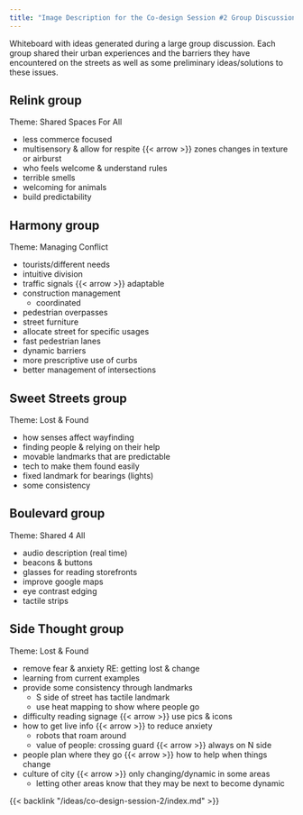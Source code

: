 ```yaml
---
title: "Image Description for the Co-design Session #2 Group Discussion Whiteboard"
---
```


Whiteboard with ideas generated during a large group discussion. Each group shared their urban experiences and the barriers they have encountered on the streets as well as some preliminary ideas/solutions to these issues.

## Relink group

Theme: Shared Spaces For All

- less commerce focused
- multisensory & allow for respite {{< arrow >}} zones changes in texture or airburst
- who feels welcome & understand rules
- terrible smells
- welcoming for animals
- build predictability

## Harmony group

Theme: Managing Conflict

- tourists/different needs
- intuitive division
- traffic signals {{< arrow >}} adaptable
- construction management
    - coordinated
- pedestrian overpasses
- street furniture
- allocate street for specific usages
- fast pedestrian lanes
- dynamic barriers
- more prescriptive use of curbs
- better management of intersections

## Sweet Streets group

Theme: Lost & Found

- how senses affect wayfinding
- finding people & relying on their help
- movable landmarks that are predictable
- tech to make them found easily
- fixed landmark for bearings (lights)
- some consistency

## Boulevard group

Theme: Shared 4 All

- audio description (real time)
- beacons & buttons
- glasses for reading storefronts
- improve google maps
- eye contrast edging
- tactile strips

## Side Thought group

Theme: Lost & Found

- remove fear & anxiety RE: getting lost & change
- learning from current examples
- provide some consistency through landmarks
    - S side of street has tactile landmark
    - use heat mapping to show where people go
- difficulty reading signage {{< arrow >}} use pics & icons
- how to get live info {{< arrow >}} to reduce anxiety
    - robots that roam around
    - value of people: crossing guard {{< arrow >}} always on N side
- people plan where they go {{< arrow >}} how to help when things change
- culture of city {{< arrow >}} only changing/dynamic in some areas
    - letting other areas know that they may be next to become dynamic

{{< backlink "/ideas/co-design-session-2/index.md" >}}
